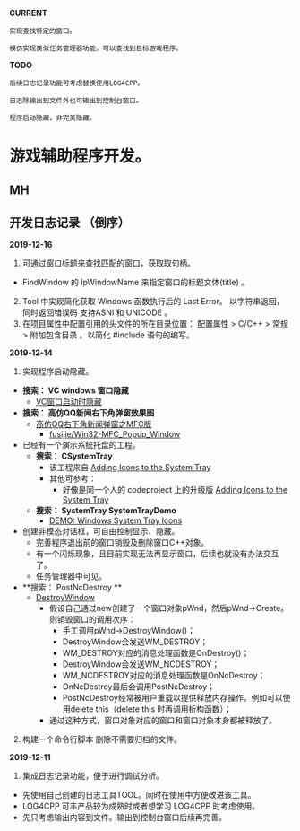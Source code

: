 **CURRENT**
```
实现查找特定的窗口。

模仿实现类似任务管理器功能，可以查找到目标游戏程序。
```

**TODO**
```
后续日志记录功能可考虑替换使用LOG4CPP。

日志除输出到文件外也可输出到控制台窗口。

程序启动隐藏，非完美隐藏。
```

# 游戏辅助程序开发。

## MH 

## 开发日志记录 （倒序） 

**2019-12-16**
1. 可通过窗口标题来查找匹配的窗口，获取取句柄。
- FindWindow 的 lpWindowName 来指定窗口的标题文体(title) 。
2. Tool 中实现简化获取 Windows 函数执行后的 Last Error。 以字符串返回，同时返回错误码 支持ASNI 和 UNICODE 。
3. 在项目属性中配置引用的头文件的所在目录位置： 配置属性 > C/C++ > 常规 > 附加包含目录 。以简化 #include 语句的编写。

**2019-12-14**
1. 实现程序启动隐藏。
- **搜索： VC windows 窗口隐藏**
  + [VC窗口启动时隐藏](https://blog.csdn.net/jonathanlin2008/article/details/4237657)
- **搜索：  高仿QQ新闻右下角弹窗效果图**
  + [高仿QQ右下角新闻弹窗之MFC版](http://www.voidcn.com/article/p-tfhwakkh-ep.html)
    - [fusijie/Win32-MFC_Popup_Window](https://github.com/fusijie/Win32-MFC_Popup_Window)
- 已经有一个演示系统托盘的工程。
  + **搜索： CSystemTray**
    - 该工程来自 [Adding Icons to the System Tray](https://www.codeguru.com/cpp/com-tech/shell/icons/article.php/c1335/Adding-Icons-to-the-System-Tray.htm)
    - 其他可参考：
      + 好像是同一个人的 codeproject 上的升级版 [Adding Icons to the System Tray](https://www.codeproject.com/articles/74/adding-icons-to-the-system-tray)
  + **搜索： SystemTray SystemTrayDemo**
    - [DEMO: Windows System Tray Icons](https://community.microfocus.com/t5/Net-Express-Server-Express/DEMO-Windows-System-Tray-Icons/ta-p/1743059)
- 创建非模态对话框，可自由控制显示、隐藏。
  + 完善程序退出前的窗口销毁及删除窗口C++对象。
  + 有一个闪烁现象，且目前实现无法再显示窗口，后续也就没有办法交互了。
  + 任务管理器中可见。
- **搜索： PostNcDestroy **
  + [DestroyWindow](https://www.cnblogs.com/findumars/p/5870466.html)
    - 假设自己通过new创建了一个窗口对象pWnd，然后pWnd->Create。则销毁窗口的调用次序：
      + 手工调用pWnd->DestroyWindow()；
      + DestroyWindow会发送WM_DESTROY；
      + WM_DESTROY对应的消息处理函数是OnDestroy()；
      + DestroyWindow会发送WM_NCDESTROY；
      + WM_NCDESTROY对应的消息处理函数是OnNcDestroy；
      + OnNcDestroy最后会调用PostNcDestroy；
      + PostNcDestroy经常被用户重载以提供释放内存操作。例如可以使用delete this（delete this 时再调用析构函数）；
    - 通过这种方式，窗口对象对应的窗口和窗口对象本身都被释放了。
2. 构建一个命令行脚本 删除不需要归档的文件。
 
**2019-12-11**
1. 集成日志记录功能，便于进行调试分析。
- 先使用自己创建的日志工具TOOL。同时在使用中方便改进该工具。
- LOG4CPP 可丰产品较为成熟时或者想学习 LOG4CPP 时考虑使用。
- 先只考虑输出内容到文件。输出到控制台窗口后续再完善。



